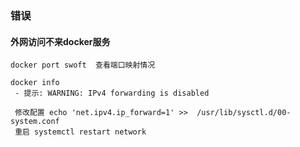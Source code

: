 ### 错误

#### 外网访问不来docker服务
```
docker port swoft  查看端口映射情况

docker info
 - 提示: WARNING: IPv4 forwarding is disabled
 
 修改配置 echo 'net.ipv4.ip_forward=1' >>  /usr/lib/sysctl.d/00-system.conf
 重启 systemctl restart network
```